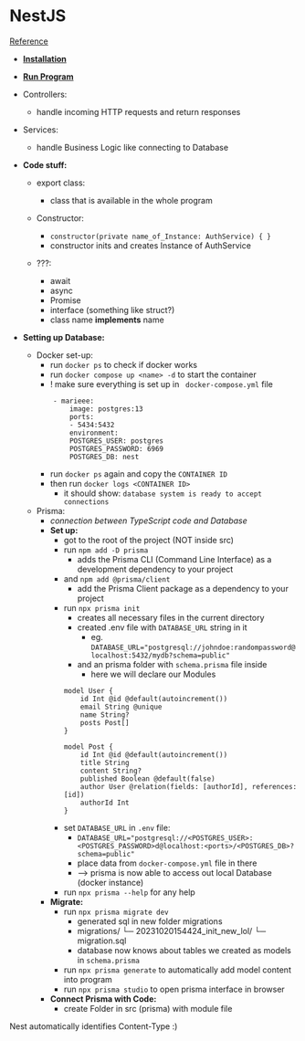 
# NestJS   
[Reference](https://docs.nestjs.com/first-steps)

- **[Installation](Installation.md)**
- **[Run Program](Run_Program.md)**

- Controllers:
	- handle incoming HTTP requests and return responses
-  Services:
	- handle Business Logic like connecting to Database



- **Code stuff:**
	- export class:
		-  class that is available in the whole program

	- Constructor:
		- ```constructor(private name_of_Instance: AuthService) { }```
		- constructor inits and creates Instance of AuthService

	- ???:
		- await
		- async
		- Promise
		- interface (something like struct?)
		- class name **implements** name

- **Setting up Database:**
	- Docker set-up:
		- run ```docker ps``` to check if docker works
		- run ```docker compose up <name> -d``` to start the container
		- ! make sure everything is set up in ``` docker-compose.yml```  file
		``` 
			- marieee:  
				image: postgres:13  
				ports:  
				- 5434:5432  
				environment:  
				POSTGRES_USER: postgres  
				POSTGRES_PASSWORD: 6969  
				POSTGRES_DB: nest
		``` 
		- run ```docker ps``` again and copy the ```CONTAINER ID```
		- then run ```docker logs <CONTAINER ID>```
			- it should show: ```database system is ready to accept connections```
	- Prisma:
		- *connection between TypeScript code and Database*
		- **Set up:**
			- got to the root of the project (NOT inside src)
			- run ```npm add -D prisma```
				- adds the Prisma CLI (Command Line Interface) as a development dependency to your project
			- and ```npm add @prisma/client```
				- add the Prisma Client package as a dependency to your project
			- run ```npx prisma init```
				- creates all necessary files in the current directory
				- created .env file with ```DATABASE_URL``` string in it
					- eg. ```DATABASE_URL="postgresql://johndoe:randompassword@localhost:5432/mydb?schema=public"```
				- and an prisma folder with ```schema.prisma``` file inside
					- here we will declare our Modules
				```
				model User {
					id Int @id @default(autoincrement())
					email String @unique
					name String?
					posts Post[]
				}
				
				model Post {
					id Int @id @default(autoincrement())
					title String
					content String?
					published Boolean @default(false)
					author User @relation(fields: [authorId], references: [id])
					authorId Int
				}
				```
			- set ```DATABASE_URL``` in ```.env``` file:
				- ```DATABASE_URL="postgresql://<POSTGRES_USER>:<POSTGRES_PASSWORD>d@localhost:<ports>/<POSTGRES_DB>?schema=public"```
				- place data from ```docker-compose.yml``` file in there
				- --> prisma is now able to access out local Database (docker instance)
			- run ```npx prisma --help``` for any help
		- **Migrate:**
			- run ```npx prisma migrate dev```
				- generated sql in new folder migrations
				- migrations/
				  └─ 20231020154424_init_new_lol/
					    └─ migration.sql
				- database now knows about tables we created as models in ```schema.prisma```
			- run ```npx prisma generate``` to automatically add model content into program
			- run ```npx prisma studio``` to open prisma interface in browser
		- **Connect Prisma with Code:**
			- create Folder in src (prisma) with module file


Nest automatically identifies Content-Type :)


